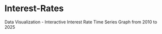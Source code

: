 # Interest-Rates
Data Visualization - Interactive Interest Rate Time Series Graph from 2010 to 2025
